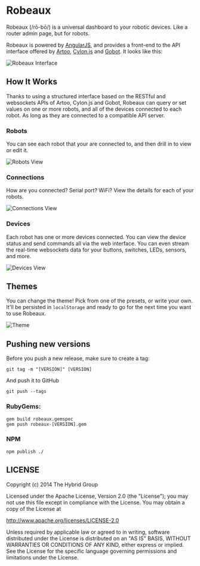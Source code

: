 # Robeaux

Robeaux (/rō-bō/) is a universal dashboard to your robotic devices. Like a router admin
page, but for robots.

Robeaux is powered by [AngularJS](http://angularjs.org/), and provides
a front-end to the API interface offered by [Artoo](http://artoo.io),
[Cylon.js](http://cylonjs.com) and [Gobot](http://gobot.io). It looks like this:

![Robeaux Interface](http://i.imgur.com/rDf5inl.png)

## How It Works

Thanks to using a structured interface based on the RESTful and websockets APIs
of Artoo, Cylon.js and Gobot, Robeaux can query or set values on one or more
robots, and all of the devices connected to each robot. As long as they are
connected to a compatible API server.

### Robots

You can see each robot that your are connected to, and then drill in to view or
edit it.

![Robots View](http://i.imgur.com/4388Mce.png)

### Connections

How are you connected? Serial port? WiFi? View the details for each of your
robots.

![Connections View](http://i.imgur.com/ewJ9Ec2.png)

### Devices

Each robot has one or more devices connected. You can view the device status and
send commands all via the web interface. You can even stream the real-time
websockets data for your buttons, switches, LEDs, sensors, and more.

![Devices View](http://i.imgur.com/aB5YL7Q.png)

## Themes

You can change the theme! Pick from one of the presets, or write your own. It'll
be persisted in `localStorage` and ready to go for the next time you want to use
Robeaux.

![Theme](http://i.imgur.com/XwXxrmP.png)

## Pushing new versions

Before you push a new release, make sure to create a tag:

    git tag -m "[VERSION]" [VERSION]

And push it to GitHub

    git push --tags

### RubyGems:

    gem build robeaux.gemspec
    gem push robeaux-[VERSION].gem

### NPM

    npm publish ./

## LICENSE

Copyright (c) 2014 The Hybrid Group

Licensed under the Apache License, Version 2.0 (the "License"); you may not use
this file except in compliance with the License. You may obtain a copy of the
License at

   http://www.apache.org/licenses/LICENSE-2.0

Unless required by applicable law or agreed to in writing, software distributed
under the License is distributed on an "AS IS" BASIS, WITHOUT WARRANTIES OR
CONDITIONS OF ANY KIND, either express or implied. See the License for the
specific language governing permissions and limitations under the License.

